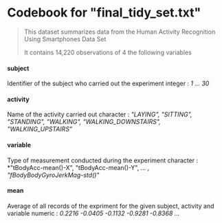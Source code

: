Codebook for "final_tidy_set.txt"
==========================

>This dataset summarizes data from the Human Activity Recognition Using Smartphones Data Set
>
>It contains 14,220 observations of 4 the following variables

#### subject 
Identifier of the subject who carried out the experiment
integer : *1  ... 30*

#### activity
Name of the activity carried out
character : *"LAYING", "SITTING", "STANDING", "WALKING", "WALKING_DOWNSTAIRS", "WALKING_UPSTAIRS"*

#### variable
Type of measurement conducted during the experiment
character : *"tBodyAcc-mean()-X", "tBodyAcc-mean()-Y", ... , *"fBodyBodyGyroJerkMag-std()"*

#### mean
Average of all records of the expriment for the given subject, activity and variable
numeric : *0.2216 -0.0405 -0.1132 -0.9281 -0.8368 ...*